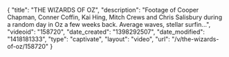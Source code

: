 {
    "title": "THE WIZARDS OF OZ",
    "description": "Footage of Cooper Chapman, Conner Coffin, Kai Hing, Mitch Crews and Chris Salisbury during a random day in Oz a few weeks back. Average waves, stellar surfin...",
    "videoid": "158720",
    "date_created": "1398292507",
    "date_modified": "1418181333",
    "type": "captivate",
    "layout": "video",
    "url": "\/v\/the-wizards-of-oz\/158720"
}